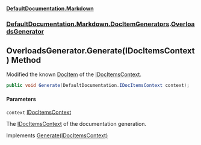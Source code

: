 #### [DefaultDocumentation\.Markdown](../../../../index.md 'index')
### [DefaultDocumentation\.Markdown\.DocItemGenerators](../../../../index.md#DefaultDocumentation.Markdown.DocItemGenerators 'DefaultDocumentation\.Markdown\.DocItemGenerators').[OverloadsGenerator](index.md 'DefaultDocumentation\.Markdown\.DocItemGenerators\.OverloadsGenerator')

## OverloadsGenerator\.Generate\(IDocItemsContext\) Method

Modified the known [DocItem](https://github.com/Doraku/DefaultDocumentation/blob/master/documentation/api/DefaultDocumentation/Models/DocItem/index.md 'DefaultDocumentation\.Models\.DocItem') of the [IDocItemsContext](https://github.com/Doraku/DefaultDocumentation/blob/master/documentation/api/DefaultDocumentation/IDocItemsContext/index.md 'DefaultDocumentation\.IDocItemsContext')\.

```csharp
public void Generate(DefaultDocumentation.IDocItemsContext context);
```
#### Parameters

<a name='DefaultDocumentation.Markdown.DocItemGenerators.OverloadsGenerator.Generate(DefaultDocumentation.IDocItemsContext).context'></a>

`context` [IDocItemsContext](https://github.com/Doraku/DefaultDocumentation/blob/master/documentation/api/DefaultDocumentation/IDocItemsContext/index.md 'DefaultDocumentation\.IDocItemsContext')

The [IDocItemsContext](https://github.com/Doraku/DefaultDocumentation/blob/master/documentation/api/DefaultDocumentation/IDocItemsContext/index.md 'DefaultDocumentation\.IDocItemsContext') of the documentation generation\.

Implements [Generate\(IDocItemsContext\)](https://github.com/Doraku/DefaultDocumentation/blob/master/documentation/api/DefaultDocumentation/Api/IDocItemGenerator/Generate(IDocItemsContext).md 'DefaultDocumentation\.Api\.IDocItemGenerator\.Generate\(DefaultDocumentation\.IDocItemsContext\)')